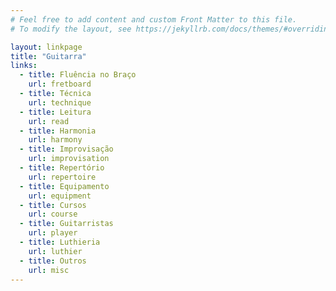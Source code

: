 ```yaml
---
# Feel free to add content and custom Front Matter to this file.
# To modify the layout, see https://jekyllrb.com/docs/themes/#overriding-theme-defaults

layout: linkpage
title: "Guitarra"
links:
  - title: Fluência no Braço
    url: fretboard
  - title: Técnica
    url: technique
  - title: Leitura
    url: read
  - title: Harmonia
    url: harmony
  - title: Improvisação
    url: improvisation
  - title: Repertório
    url: repertoire
  - title: Equipamento
    url: equipment
  - title: Cursos
    url: course
  - title: Guitarristas
    url: player
  - title: Luthieria
    url: luthier
  - title: Outros
    url: misc
---
```

